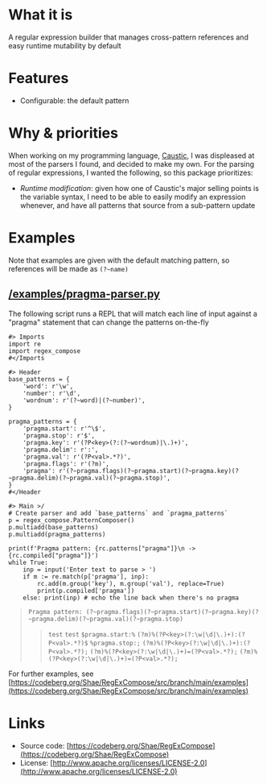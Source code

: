 # What it is
A regular expression builder that manages cross-pattern references and easy
runtime mutability by default

# Features
- Configurable: the default pattern 

# Why & priorities
When working on my programming language, [Caustic](https://codeberg.org/Caustic),
I was displeased at most of the parsers I found, and decided to make my own. For
the parsing of regular expressions, I wanted the following, so this package prioritizes:
- *Runtime modification*: given how one of Caustic's major selling points is the
  variable syntax, I need to be able to easily modify an expression whenever,
  and have all patterns that source from a sub-pattern update

# Examples
Note that examples are given with the default matching pattern, so references will be made as `(?~name)`

## [/examples/pragma-parser.py](https://codeberg.org/Shae/RegExCompose/src/branch/main/examples/pragma-parser.py)
The following script runs a REPL that will match each line of input against
a "pragma" statement that can change the patterns on-the-fly

```python3
#> Imports
import re
import regex_compose
#</Imports

#> Header
base_patterns = {
    'word': r'\w',
    'number': r'\d',
    'wordnum': r'(?~word)|(?~number)',
}

pragma_patterns = {
    'pragma.start': r'^\$',
    'pragma.stop': r'$',
    'pragma.key': r'(?P<key>(?:(?~wordnum)|\.)+)',
    'pragma.delim': r':',
    'pragma.val': r'(?P<val>.*?)',
    'pragma.flags': r'(?m)',
    'pragma': r'(?~pragma.flags)(?~pragma.start)(?~pragma.key)(?~pragma.delim)(?~pragma.val)(?~pragma.stop)',
}
#</Header

#> Main >/
# Create parser and add `base_patterns` and `pragma_patterns`
p = regex_compose.PatternComposer()
p.multiadd(base_patterns)
p.multiadd(pragma_patterns)

print(f'Pragma pattern: {rc.patterns["pragma"]}\n -> {rc.compiled["pragma"]}')
while True:
    inp = input('Enter text to parse > ')
    if m := re.match(p['pragma'], inp):
        rc.add(m.group('key'), m.group('val'), replace=True)
        print(p.compiled['pragma'])
    else: print(inp) # echo the line back when there's no pragma
```

> `Pragma pattern: (?~pragma.flags)(?~pragma.start)(?~pragma.key)(?~pragma.delim)(?~pragma.val)(?~pragma.stop)`
>> `test`
> `test`
>> `$pragma.start:%`
> `(?m)%(?P<key>(?:\w|\d|\.)+):(?P<val>.*?)$`
>> `%pragma.stop:;`
> `(?m)%(?P<key>(?:\w|\d|\.)+):(?P<val>.*?);`
>> `(?m)%(?P<key>(?:\w|\d|\.)+)=(?P<val>.*?);`
> `(?m)%(?P<key>(?:\w|\d|\.)+)=(?P<val>.*?);`

For further examples, see [https://codeberg.org/Shae/RegExCompose/src/branch/main/examples](https://codeberg.org/Shae/RegExCompose/src/branch/main/examples)

# Links
- Source code: [https://codeberg.org/Shae/RegExCompose](https://codeberg.org/Shae/RegExCompose)
- License: [http://www.apache.org/licenses/LICENSE-2.0](http://www.apache.org/licenses/LICENSE-2.0)
